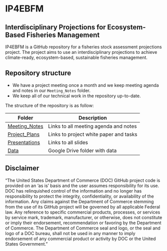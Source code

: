 
<!-- README.md is generated from README.Rmd. Please edit that file -->

# IP4EBFM

## Interdisciplinary Projections for Ecosystem-Based Fisheries Management

IP4EBFM is a GitHub repository for a fisheries stock assessment projections project. The
project aims to use an interdisciplinary projections to achieve
climate-ready, ecosystem-based, sustainable fisheries management.

## Repository structure

-   We have a project meeting once a month and we keep meeting agenda
    and notes in our `Meeting_Notes` folder.
-   We keep all of our technical work in the repository up-to-date.

The structure of the repository is as follow:

| Folder                                                                                       | Description                            |
|----------------------------------------------------------------------------------------------|----------------------------------------|
| [Meeting_Notes](https://github.com/Bai-Li-NOAA/IP4EBFM/tree/main/Meeting_Notes)             | Links to all meeting agenda and notes  |
| [Project_Plans](https://github.com/Bai-Li-NOAA/IP4EBFM/tree/main/Project_Plans)             | Links to project white paper and tasks |
| [Presentations](https://github.com/Bai-Li-NOAA/IP4EBFM/tree/main/Presentations)             | Links to all slides                    |
| [Data](https://drive.google.com/drive/folders/1qUWzhGxSJ0MdQ1v94_W0U2Qbb1c4aTLK?usp=sharing) | Google Drive folder with data          |

## Disclaimer

“The United States Department of Commerce (DOC) GitHub project code is
provided on an ‘as is’ basis and the user assumes responsibility for its
use. DOC has relinquished control of the information and no longer has
responsibility to protect the integrity, confidentiality, or
availability of the information. Any claims against the Department of
Commerce stemming from the use of its GitHub project will be governed by
all applicable Federal law. Any reference to specific commercial
products, processes, or services by service mark, trademark,
manufacturer, or otherwise, does not constitute or imply their
endorsement, recommendation or favoring by the Department of Commerce.
The Department of Commerce seal and logo, or the seal and logo of a DOC
bureau, shall not be used in any manner to imply endorsement of any
commercial product or activity by DOC or the United States Government.”

